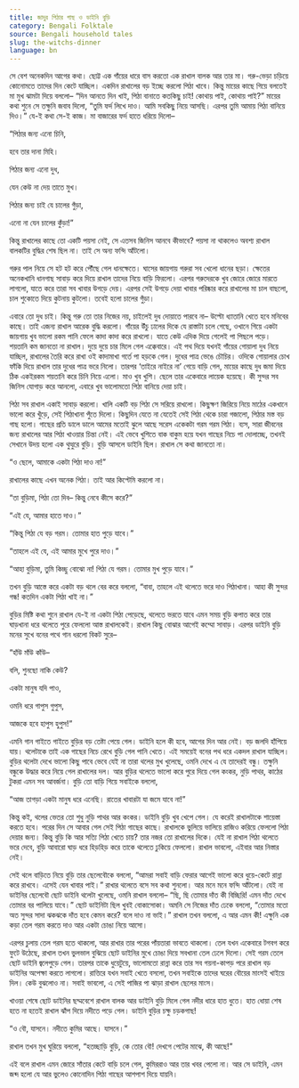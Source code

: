 ```yaml
---
title: জাদুর পিঠার গাছ ও ডাইনি বুড়ি
category: Bengali Folktale
source: Bengali household tales
slug: the-witchs-dinner
language: bn
---
```


সে বেশ অনেকদিন আগের কথা। ছোট্ট এক গাঁয়ের ধারে বাস করতো এক রাখাল বালক আর তার মা। গরু-ভেড়া চড়িয়ে কোনোমতে তাদের দিন কেটে যাচ্ছিল। একদিন রাখালের বড় ইচ্ছে করলো পিঠা খাবে। কিন্তু মায়ের কাছে গিয়ে বলতেই মা মুখ ঝামটা দিয়ে বললো– “দিন আনতে দিন খাই, পিঠা বানাতে কতকিছু চাই! কোথায় পাই, কোথায় পাই?” মায়ের কথা শুনে সে তক্ষুনি জবাব দিলো, “তুমি ফর্দ লিখে দাও। আমি সবকিছু নিয়ে আসছি। এরপর তুমি আমায় পিঠা বানিয়ে দিও।” যে-ই কথা সে-ই কাজ। মা বাজারের ফর্দ হাতে ধরিয়ে দিলো–

“পিঠার জন্য এনো চিনি,

হবে তার দানা মিহি।

পিঠার জন্য এনো দুধ,

যেন কেউ না দেয় তাতে মুখ।

পিঠার জন্য চাই যে চালের গুঁড়া,

এনো না যেন চালের কুঁড়া!”

কিন্তু রাখালের কাছে তো একটি পয়সা নেই, সে এতসব জিনিস আনবে কীভাবে? পয়সা না থাকলেও অবশ্য রাখাল বালকটির বুদ্ধির শেষ ছিল না। তাই সে অন্য ফন্দি আঁটলো।

গরুর পাল নিয়ে সে হট হট করে পৌঁছে গেল ধানক্ষেতে। ঘাসের জায়গায় গরুরা সব খেলো ধানের ছড়া। ক্ষেতের অনেকখানি ধানগাছ সাবাড় করে দিয়ে রাখাল তাদের নিয়ে বাড়ি ফিরলো। এরপর গরুদেরকে খুব জোরে জোরে মারতে লাগলো, যাতে করে তারা সব খাবার উগড়ে দেয়। এরপর সেই উগড়ে দেয়া খাবার পরিষ্কার করে রাখালের মা চাল বাছলো, চাল শুকোতে দিয়ে কুটনায় কুটলো। তবেই হলো চালের গুঁড়া।

এবারে তো দুধ চাই। কিন্তু গরু তো তার নিজের নয়, চাইলেই দুধ দোয়াতে পারবে না– উল্টো ধ্যাতানি খেতে হবে মনিবের কাছে। তাই এজন্য রাখাল আরেক বুদ্ধি করলো। গাঁয়ের উঁচু ঢালের দিকে যে রাস্তাটা চলে গেছে, ওখানে গিয়ে একটা জায়গায় খুব ভালো রকম পানি ফেলে কাদা কাদা করে রাখলো। যাতে কেউ এদিক দিয়ে গেলেই পা পিছলে পড়ে। শয়তানি কম জানতো না রাখাল। দুয়ে দুয়ে চার মিলে গেল এক্কেবারে। এই পথ দিয়ে যখনই গাঁয়ের গোয়ালা দুধ নিয়ে যাচ্ছিল, রাখালের তৈরি করে রাখা ওই কাদামাখা গর্তে পা হড়কে গেল। দুধের পাত্র ভেঙে চৌচির। ওদিকে গোয়ালার চোখ ফাঁকি দিয়ে রাখাল তার দুধের পাত্র ভরে নিলো। তারপর ‘তাইরে নাইরে না’ গেয়ে বাড়ি গেল, মায়ের কাছে দুধ জমা দিয়ে ঠিক একইরকম শয়তানি করে চিনি নিয়ে এলো। মাও খুব খুশি। ছেলে তার একেবারে লায়েক হয়েছে। কী সুন্দর সব জিনিস যোগাড় করে আনলো, এবারে খুব ভালোমতো পিঠা বানিয়ে দেয়া চাই।

পিঠা সব রাখাল একাই সাবাড় করলো। খালি একটি বড় পিঠা সে সরিয়ে রাখলো। কিছুক্ষণ জিরিয়ে নিয়ে মাঠের একখানে ভালো করে খুঁড়ে, সেই পিঠাখানা পুঁতে দিলো। কিছুদিন যেতে না যেতেই সেই পিঠা থেকে চারা গজালো, পিঠার মস্ত বড় গাছ হলো। গাছের প্রতি ডালে ডালে আমের মতোই ঝুলে আছে সরেস একেকটা গরম গরম পিঠা। ব্যস, সারা জীবনের জন্য রাখালের আর পিঠা খাওয়ার চিন্তা নেই। এই ভেবে খুশিতে বাক বাকুম হয়ে যখন গাছের নিচে পা দোলাচ্ছে, তখনই সেখানে উদয় হলো এক থুত্থুরে বুড়ি। বুড়ি আসলে ডাইনি ছিল। রাখাল সে কথা জানতো না।

“ও ছেলে, আমাকে একটা পিঠা দাও না!”

রাখালের কাছে এখন অনেক পিঠা। তাই আর কিপ্টেমি করলো না।

“তা বুড়িমা, পিঠা তো দিব– কিন্তু নেবে কীসে করে?”

“এই যে, আমার হাতে দাও।”

“কিন্তু পিঠা যে বড় গরম। তোমার হাত পুড়ে যাবে।”

“তাহলে এই যে, এই আমার মুখে পুরে দাও।”

“আহা বুড়িমা, তুমি কিচ্ছু বোঝো না! পিঠা যে গরম। তোমার মুখ পুড়ে যাবে।”

তখন বুড়ি আস্তে করে একটা বড় থলে বের করে বললো, “বাবা, তাহলে এই থলেতে ভরে দাও পিঠাখানা। আহা কী সুন্দর গন্ধ! কতদিন একটা পিঠা খাই না।”

বুড়ির মিষ্টি কথা শুনে রাখাল যে-ই না একটা পিঠা পেড়েছে, থলেতে ভরতে যাবে এমন সময় বুড়ি কপাত করে তার ঘাড়খানা ধরে থলেতে পুরে ফেললো আস্ত রাখালকেই। রাখাল কিছু বোঝার আগেই কম্মো সাবাড়। এরপর ডাইনি বুড়ি মনের সুখে বনের পথে গান ধরলো বিকট সুরে–

“হাঁউ মাঁউ কাঁউ–

বলি, শুনছো নাকি কেউ?

একটা মানুষ যদি পাও,

ওমনি ধরে গাপুস গুপুস,

আজকে হবে হাপুস হুপুস!”

এমনি গান গাইতে গাইতে বুড়ির বড় তেষ্টা পেয়ে গেল। ডাইনি হলে কী হবে, আগের দিন আর নেই। বড় জলদি হাঁপিয়ে যায়। থলেটাকে তাই এক গাছের নিচে রেখে বুড়ি গেল পানি খেতে। এই সময়েই বনের পথ ধরে একদল রাখাল যাচ্ছিল। বুড়ির থলেটা দেখে ভালো কিছু পাবে ভেবে যেই না তারা থলের মুখ খুলেছে, ওমনি দেখে এ যে তাদেরই বন্ধু। তক্ষুনি বন্ধুকে উদ্ধার করে নিয়ে গেল রাখালের দল। আর বুড়ির থলেতে ভালো করে পুরে দিয়ে গেল কংকর, নুড়ি পাথর, কাঠের টুকরা এমন সব আবর্জনা। বুড়ি তো বাড়ি গিয়ে সবাইকে বললো,

“আজ তাগড়া একটা মানুষ ধরে এনেছি। রাতের খাবারটা যা জমে যাবে না!”

কিন্তু কই, থলের ভেতর তো শুধু নুড়ি পাথর আর কংকর। ডাইনি বুড়ি খুব খেপে গেল। যে করেই রাখালটাকে শায়েস্তা করতে হবে। পরের দিন সে আবার গেল সেই পিঠা গাছের কাছে। রাখালকে ভুলিয়ে ভালিয়ে রাজিও করিয়ে ফেললো পিঠা দেয়ার জন্য। কিন্তু বুড়ি কি আর সত্যি পিঠা খেতে চায়? তার নজর তো রাখালের দিকে। যেই না রাখাল পিঠা থলেতে ভরে দেবে, বুড়ি আবারো ঘাড় ধরে হিড়হিড় করে তাকে থলেতে ঢুকিয়ে ফেললো। রাখাল ভাবলো, এইবার আর নিস্তার নেই।

সেই থলে বাড়িতে নিয়ে বুড়ি তার ছেলেবৌকে বললো, “আমরা সবাই বাড়ি ফেরার আগেই ভালো করে ধুয়ে-কেটে রান্না করে রাখবে। এসেই যেন খাবার পাই।” রাখার থলেতে বসে সব কথা শুনলো। আর মনে মনে ফন্দি আঁটলো। যেই না ডাইনির ছেলেবৌ ছোট ডাইনি থলেটা খুলেছে, ওমনি রাখাল বললো– “ছি, ছি তোমার দাঁত কী বিচ্ছিরি! এমন দাঁত দেখে তোমার বর পালিয়ে যাবে।” ছোট ডাইনিটা ছিল খুবই বোকাসোকা। অমনি সে নিজের দাঁত ঢেকে বললো, “তোমার মতো অত সুন্দর সাদা ঝকঝকে দাঁত হবে কেমন করে? বলে দাও না ভাই।” রাখাল তখন বললো, এ আর এমন কী! এক্ষুনি এক কড়া তেল গরম করতে দাও আর একটা চোঙা নিয়ে আসো।

এরপর চুলায় তেল গরম হতে থাকলো, আর রাখার তার পরের পাঁয়তারা ভাবতে থাকলো। তেল যখন একেবারে টগবগ করে ফুটে উঠেছে, রাখাল তখন ভুলভাল বুঝিয়ে ছোট ডাইনির মুখে চোঙা দিয়ে সবখানা তেল ঢেলে দিলো। সেই গরম তেলে ছোট ডাইনি জ্বলেপুড়ে গেল। তারপর তাকে ধুয়েটুয়ে, ভালোমতো রান্না করে তার সব গয়না-কাপড় পরে রাখাল বড় ডাইনির অপেক্ষা করতে লাগলো। রাত্তিরে যখন সবাই খেতে বসলো, তখন সবাইকে তাদের ঘরের বৌয়ের মাংসই খাইয়ে দিল। কেউ বুঝলোও না। সবাই ভাবলো, এ সেই পাজির পা ঝাড়া রাখাল ছেলের মাংস।

খাওয়া শেষে ছোট ডাইনির ছদ্মবেশে রাখাল বালক আর ডাইনি বুড়ি মিলে গেল নদীর ধারে হাত ধুতে। হাত ধোয়া শেষ হতে না হতেই রাখাল ঝাঁপ দিয়ে নদীতে পড়ে গেল। ডাইনি বুড়ির চক্ষু চড়কগাছ!

“ও বৌ, যাসনে। নদীতে কুমির আছে। যাসনে।”

রাখাল তখন মুখ ঘুরিয়ে বললো, “হতচ্ছাড়ি বুড়ি, কে তোর বৌ! দেখগে পেটের মাঝে, কী আছে!”

এই বলে রাখাল এমন জোরে সাঁতার কেটে বাড়ি চলে গেল, কুমিররাও আর তার খবর পেলো না। আর সে ডাইনি, এমন জব্দ হলো যে আর ভুলেও কোনোদিন পিঠা গাছের আশপাশ দিয়ে যায়নি।

